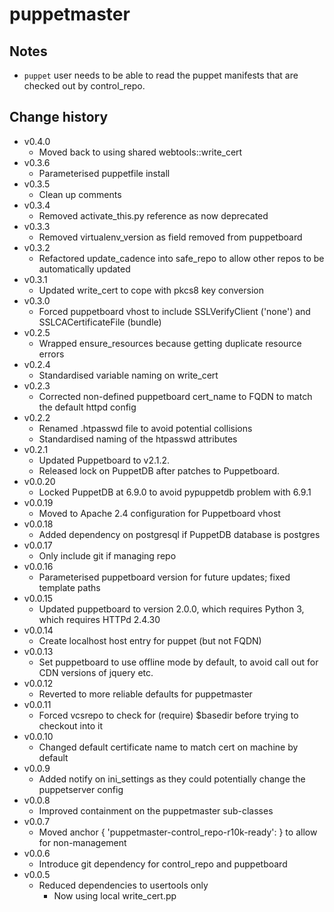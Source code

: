 puppetmaster
============

Notes
-----
* `puppet` user needs to be able to read the puppet manifests that are checked out by control_repo.

Change history
--------------

* v0.4.0
    * Moved back to using shared webtools::write_cert
* v0.3.6
    * Parameterised puppetfile install
* v0.3.5
    * Clean up comments
* v0.3.4
    * Removed activate_this.py reference as now deprecated
* v0.3.3
    * Removed virtualenv_version as field removed from puppetboard
* v0.3.2
    * Refactored update_cadence into safe_repo to allow other repos to be automatically updated
* v0.3.1
    * Updated write_cert to cope with pkcs8 key conversion
* v0.3.0
    * Forced puppetboard vhost to include SSLVerifyClient ('none') and SSLCACertificateFile (bundle)
* v0.2.5
    * Wrapped ensure_resources because getting duplicate resource errors
* v0.2.4
    * Standardised variable naming on write_cert
* v0.2.3
    * Corrected non-defined puppetboard cert_name to FQDN to match the default httpd config
* v0.2.2
    * Renamed .htpasswd file to avoid potential collisions
    * Standardised naming of the htpasswd attributes
* v0.2.1
    * Updated Puppetboard to v2.1.2.
    * Released lock on PuppetDB after patches to Puppetboard.
* v0.0.20
    * Locked PuppetDB at 6.9.0 to avoid pypuppetdb problem with 6.9.1
* v0.0.19
    * Moved to Apache 2.4 configuration <RequireAny> for Puppetboard vhost
* v0.0.18
    * Added dependency on postgresql if PuppetDB database is postgres
* v0.0.17
    * Only include git if managing repo
* v0.0.16
    * Parameterised puppetboard version for future updates; fixed template paths
* v0.0.15
    * Updated puppetboard to version 2.0.0, which requires Python 3, which requires HTTPd 2.4.30
* v0.0.14
    * Create localhost host entry for puppet (but not FQDN)
* v0.0.13
    * Set puppetboard to use offline mode by default, to avoid call out for CDN versions of jquery etc.
* v0.0.12
    * Reverted to more reliable defaults for puppetmaster
* v0.0.11
    * Forced vcsrepo to check for (require) $basedir before trying to checkout into it
* v0.0.10
    * Changed default certificate name to match cert on machine by default
* v0.0.9
    * Added notify on ini_settings as they could potentially change the puppetserver config
* v0.0.8
    * Improved containment on the puppetmaster sub-classes
* v0.0.7
    * Moved anchor { 'puppetmaster-control_repo-r10k-ready': } to allow for non-management
* v0.0.6
    * Introduce git dependency for control_repo and puppetboard
* v0.0.5
    * Reduced dependencies to usertools only
        * Now using local write_cert.pp
